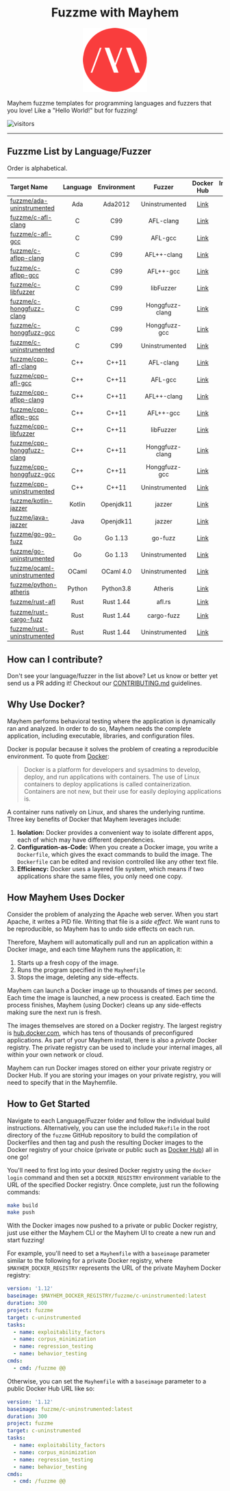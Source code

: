 <h1 align="center">Fuzzme with Mayhem</h1>

<p align="center">
  <img src=".mayhem-logo.png" alt="Hello World! of Mayhem Docker Images"/>
</p>

Mayhem fuzzme templates for programming languages and fuzzers that you love! Like a "Hello World!" but for fuzzing!

![visitors](https://visitor-badge.glitch.me/badge?page_id=ForAllSecure.fuzzme)

---

## Fuzzme List by Language/Fuzzer

Order is alphabetical.

|     Target Name                                               |     Language     |    Environment    |     Fuzzer         | Docker Hub  |     Image Size     |
| :---------------                                              | :--------------: | :---------------: | :---------------:  | :---------: | -----------------: |
| [fuzzme/ada-uninstrumented](ada/ada-uninstrumented)           | Ada              | Ada2012           | Uninstrumented     | [Link]()   | ![](https://img.shields.io/docker/image-size/fuzzme/ada-uninstrumented)  |
| [fuzzme/c-afl-clang](c/c-afl-clang)                           | C                | C99               | AFL-clang          | [Link]()   | ![](https://img.shields.io/docker/image-size/fuzzme/c-afl-clang)  |
| [fuzzme/c-afl-gcc](c/c-afl-gcc)                               | C                | C99               | AFL-gcc            | [Link]()   | ![](https://img.shields.io/docker/image-size/fuzzme/c-afl-gcc)  |
| [fuzzme/c-aflpp-clang](c/c-aflpp-clang)                       | C                | C99               | AFL++-clang        | [Link]()   | ![](https://img.shields.io/docker/image-size/fuzzme/c-aflpp-clang)  |
| [fuzzme/c-aflpp-gcc](c/c-aflpp-gcc)                           | C                | C99               | AFL++-gcc          | [Link]()   | ![](https://img.shields.io/docker/image-size/fuzzme/c-aflpp-gcc)  |
| [fuzzme/c-libfuzzer](c/c-libfuzzer)                           | C                | C99               | libFuzzer          | [Link]()   | ![](https://img.shields.io/docker/image-size/fuzzme/c-libfuzzer)  |
| [fuzzme/c-honggfuzz-clang](c/c-honggfuzz-clang)               | C                | C99               | Honggfuzz-clang    | [Link]()   | ![](https://img.shields.io/docker/image-size/fuzzme/c-honggfuzz-clang)  |
| [fuzzme/c-honggfuzz-gcc](c/c-honggfuzz-gcc)                   | C                | C99               | Honggfuzz-gcc      | [Link]()   | ![](https://img.shields.io/docker/image-size/fuzzme/c-honggfuzz-gcc)  |
| [fuzzme/c-uninstrumented](c/c-uninstrumented)                 | C                | C99               | Uninstrumented     | [Link]()   | ![](https://img.shields.io/docker/image-size/fuzzme/c-uninstrumented)  |
| [fuzzme/cpp-afl-clang](cpp/cpp-afl-clang)                     | C++              | C++11             | AFL-clang          | [Link]()   | ![](https://img.shields.io/docker/image-size/fuzzme/cpp-afl-clang)  |
| [fuzzme/cpp-afl-gcc](cpp/cpp-afl-gcc)                         | C++              | C++11             | AFL-gcc            | [Link]()   | ![](https://img.shields.io/docker/image-size/fuzzme/cpp-afl-gcc)  |
| [fuzzme/cpp-aflpp-clang](cpp/cpp-aflpp-clang)                 | C++              | C++11             | AFL++-clang        | [Link]()   | ![](https://img.shields.io/docker/image-size/fuzzme/cpp-aflpp-clang)  |
| [fuzzme/cpp-aflpp-gcc](cpp/cpp-aflpp-gcc)                     | C++              | C++11             | AFL++-gcc          | [Link]()   | ![](https://img.shields.io/docker/image-size/fuzzme/cpp-aflpp-gcc)  |
| [fuzzme/cpp-libfuzzer](cpp/cpp-libfuzzer)                     | C++              | C++11             | libFuzzer          | [Link]()   | ![](https://img.shields.io/docker/image-size/fuzzme/cpp-libfuzzer)  |
| [fuzzme/cpp-honggfuzz-clang](cpp/cpp-honggfuzz-clang)         | C++              | C++11             | Honggfuzz-clang    | [Link]()   | ![](https://img.shields.io/docker/image-size/fuzzme/cpp-honggfuzz-clang)  |
| [fuzzme/cpp-honggfuzz-gcc](cpp/cpp-honggfuzz-gcc)             | C++              | C++11             | Honggfuzz-gcc      | [Link]()   | ![](https://img.shields.io/docker/image-size/fuzzme/cpp-honggfuzz-gcc)  |
| [fuzzme/cpp-uninstrumented](cpp/cpp-uninstrumented)           | C++              | C++11             | Uninstrumented     | [Link]()   | ![](https://img.shields.io/docker/image-size/fuzzme/cpp-uninstrumented)  |
| [fuzzme/kotlin-jazzer](kotlin/kotlin-jazzer)                  | Kotlin           | Openjdk11         | jazzer             | [Link]()   | ![](https://img.shields.io/docker/image-size/fuzzme/kotlin-jazzer) |
| [fuzzme/java-jazzer](java/java-jazzer)                        | Java             | Openjdk11         | jazzer             | [Link]()   | ![](https://img.shields.io/docker/image-size/fuzzme/java-jazzer) |
| [fuzzme/go-go-fuzz](go/go-go-fuzz)                            | Go               | Go 1.13           | go-fuzz            | [Link]()   | ![](https://img.shields.io/docker/image-size/fuzzme/go-go-fuzz)  |
| [fuzzme/go-uninstrumented](go/go-uninstrumented)              | Go               | Go 1.13           | Uninstrumented     | [Link]()   | ![](https://img.shields.io/docker/image-size/fuzzme/go-uninstrumented)  |
| [fuzzme/ocaml-uninstrumented](ocaml/ocaml-uninstrumented)     | OCaml            | OCaml 4.0         | Uninstrumented     | [Link]()   | ![](https://img.shields.io/docker/image-size/fuzzme/ocaml-uninstrumented)  |
| [fuzzme/python-atheris](python/python-atheris)                | Python           | Python3.8         | Atheris            | [Link]()   | ![](https://img.shields.io/docker/image-size/fuzzme/python-atheris) |
| [fuzzme/rust-afl](rust/rust-afl)                              | Rust             | Rust 1.44         | afl.rs             | [Link]()   | ![](https://img.shields.io/docker/image-size/fuzzme/rust-afl)  |
| [fuzzme/rust-cargo-fuzz](rust/rust-cargo-fuzz)                | Rust             | Rust 1.44         | cargo-fuzz         | [Link]()   | ![](https://img.shields.io/docker/image-size/fuzzme/rust-cargo-fuzz)  |
| [fuzzme/rust-uninstrumented](rust/rust-uninstrumented)        | Rust             | Rust 1.44         | Uninstrumented     | [Link]()   | ![](https://img.shields.io/docker/image-size/fuzzme/rust-uninstrumented)  |

## How can I contribute?

Don't see your language/fuzzer in the list above? Let us know or better yet send us a PR adding it! Checkout our [CONTRIBUTING.md](./CONTRIBUTING.md) guidelines.

## Why Use Docker?

Mayhem performs behavioral testing where the application is dynamically ran and analyzed. In order to do so, Mayhem needs the complete application, including executable, libraries, and configuration files.

Docker is popular because it solves the problem of creating a reproducible environment. To quote from [Docker](https://docs.docker.com/get-started/):

> Docker is a platform for developers and sysadmins to develop, deploy, and run applications with containers. The use of Linux containers to deploy applications is called containerization. Containers are not new, but their use for easily deploying applications is.

A container runs natively on Linux, and shares the underlying runtime. Three key benefits of Docker that Mayhem leverages include:

1. **Isolation:** Docker provides a convenient way to isolate different apps, each of which may have different dependencies.
2. **Configuration-as-Code:**  When you create a Docker image, you write a `Dockerfile`, which gives the exact commands to build the image. The `Dockerfile` can be edited and revision controlled like any other text file.
3. **Efficiency:** Docker uses a layered file system, which means if two applications share the same files, you only need one copy.

## How Mayhem Uses Docker

Consider the problem of analyzing the Apache web server. When you start Apache, it writes a PID file. Writing that file is a *side effect*. We want runs to be reproducible, so Mayhem has to undo side effects on each run.

Therefore, Mayhem will automatically pull and run an application within a Docker image, and each time Mayhem runs the application, it:

1. Starts up a fresh copy of the image.
2. Runs the program specified in the `Mayhemfile`
3. Stops the image, deleting any side-effects.

Mayhem can launch a Docker image up to thousands of times per second. Each time the image is launched, a new process is created. Each time the process finishes, Mayhem (using Docker) cleans up any side-effects making sure the next run is fresh.

The images themselves are stored on a Docker registry. The largest registry is [hub.docker.com](https://hub.docker.com), which has tens of thousands of preconfigured applications. As part of your Mayhem install, there is also a *private* Docker registry. The private registry can be used to include your internal images, all within your own network or cloud.

Mayhem can run Docker images stored on either your private registry or Docker Hub. If you are storing your images on your private registry, you will need to specify that in the Mayhemfile.

## How to Get Started

Navigate to each Language/Fuzzer folder and follow the individual build instructions. Alternatively, you can use the included `Makefile` in the root directory of the `fuzzme` GitHub repository to build the compilation of Dockerfiles and then tag and push the resulting Docker images to the Docker registry of your choice (private or public such as [Docker Hub](https://hub.docker.com/)) all in one go!

You'll need to first log into your desired Docker registry using the `docker login` command and then set a `DOCKER_REGISTRY` environment variable to the URL of the specified Docker registry. Once complete, just run the following commands:

```sh
make build
make push
```

With the Docker images now pushed to a private or public Docker registry, just use either the Mayhem CLI or the Mayhem UI to create a new run and start fuzzing!

For example, you'll need to set a `Mayhemfile` with a `baseimage` parameter similar to the following for a private Docker registry, where `$MAYHEM_DOCKER_REGISTRY` represents the URL of the private Mayhem Docker registry:

```yaml
version: '1.12'
baseimage: $MAYHEM_DOCKER_REGISTRY/fuzzme/c-uninstrumented:latest
duration: 300
project: fuzzme
target: c-uninstrumented
tasks:
  - name: exploitability_factors
  - name: corpus_minimization
  - name: regression_testing
  - name: behavior_testing
cmds:
  - cmd: /fuzzme @@
```

Otherwise, you can set the `Mayhemfile` with a `baseimage` parameter to a public Docker Hub URL like so:

```yaml
version: '1.12'
baseimage: fuzzme/c-uninstrumented:latest
duration: 300
project: fuzzme
target: c-uninstrumented
tasks:
  - name: exploitability_factors
  - name: corpus_minimization
  - name: regression_testing
  - name: behavior_testing
cmds:
  - cmd: /fuzzme @@
```
